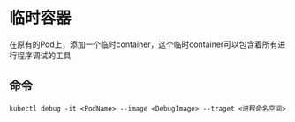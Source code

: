 # 临时容器
在原有的Pod上，添加一个临时container，这个临时container可以包含着所有进行程序调试的工具

## 命令
`kubectl debug -it <PodName> --image <DebugImage> --traget <进程命名空间>`